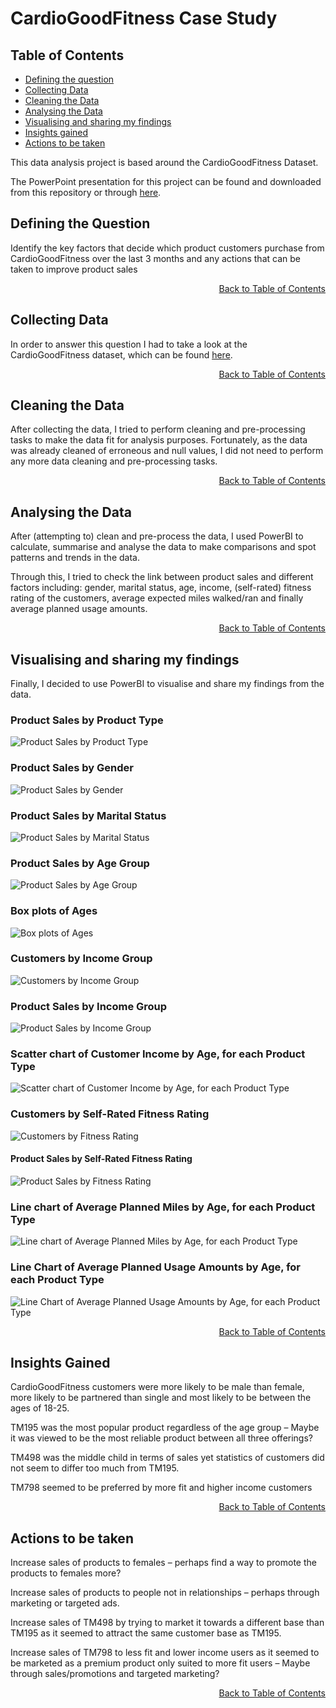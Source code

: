# CardioGoodFitness Case Study

## Table of Contents <a id='table-of-contents'></a>

* [Defining the question](#defining_the_question)
* [Collecting Data](#collecting-data)
* [Cleaning the Data](#cleaning-data)
* [Analysing the Data](#analysing-data)
* [Visualising and sharing my findings](#visualising-data)
* [Insights gained](#insights-gained)
* [Actions to be taken](#actions-to-be-taken)

This data analysis project is based around the CardioGoodFitness Dataset.

The PowerPoint presentation for this project can be found and downloaded from this repository or through [here](https://drive.google.com/drive/folders/1y96eM2wnCzS5DHfC17z4AD9_uWC3nqp3?usp=sharing).

## Defining the Question <a id="defining_the_question"></a>

Identify the key factors that decide which product customers purchase from CardioGoodFitness over the last 3 months and any actions that can be taken to improve product sales

<span><div style="text-align: right">[Back to Table of Contents](#table-of-contents)</div></span>

## Collecting Data <a id="collecting-data"></a>

In order to answer this question I had to take a look at the CardioGoodFitness dataset, which can be found [here](https://www.kaggle.com/datasets/saurav9786/cardiogoodfitness/data).

<span><div style="text-align: right">[Back to Table of Contents](#table-of-contents)</div></span>

## Cleaning the Data <a id="cleaning-data"></a>

After collecting the data, I tried to perform cleaning and pre-processing tasks to make the data fit for analysis purposes. Fortunately, as the data was already cleaned of erroneous and null values, I did not need to perform any more data cleaning and pre-processing tasks.

<span><div style="text-align: right">[Back to Table of Contents](#table-of-contents)</div></span>

## Analysing the Data <a id="analysing-data"></a>

After (attempting to) clean and pre-process the data, I used PowerBI to calculate, summarise and analyse the data to make comparisons and spot patterns and trends in the data.

Through this, I tried to check the link between product sales and different factors including: gender, marital status, age, income, (self-rated) fitness rating of the customers, average expected miles walked/ran and finally average planned usage amounts.

<span><div style="text-align: right">[Back to Table of Contents](#table-of-contents)</div></span>

## Visualising and sharing my findings <a id="visualising-data"></a>

Finally, I decided to use PowerBI to visualise and share my findings from the data.

### Product Sales by Product Type

![Product Sales by Product Type](./Images/Product_Sales_by_Product_Type.png)

### Product Sales by Gender

![Product Sales by Gender](./Images/Product_Sales_by_Gender.png)

### Product Sales by Marital Status

![Product Sales by Marital Status](./Images/Product_Sales_by_Marital_Status.png)

### Product Sales by Age Group

![Product Sales by Age Group](./Images/Product_Sales_by_Age_Group.png)

### Box plots of Ages
![Box plots of Ages](./Images/Boxplots_of_Ages.png)

### Customers by Income Group
![Customers by Income Group](./Images/Customers_by_Income_Group.png)

### Product Sales by Income Group
![Product Sales by Income Group](./Images/Product_Sales_by_Income_Group.png)

### Scatter chart of Customer Income by Age, for each Product Type
![Scatter chart of Customer Income by Age, for each Product Type](./Images/Product_Age_Income.png)

### Customers by Self-Rated Fitness Rating
![Customers by Fitness Rating](./Images/Customers_by_Fitness_Rating.png)

#### Product Sales by Self-Rated Fitness Rating
![Product Sales by Fitness Rating](./Images/Product_Sales_by_Fitness_Rating.png)

### Line chart of Average Planned Miles by Age, for each Product Type
![Line chart of Average Planned Miles by Age, for each Product Type](./Images/Product_Average_Miles_Age.png)

### Line Chart of Average Planned Usage Amounts by Age, for each Product Type
![Line Chart of Average Planned Usage Amounts by Age, for each Product Type](./Images/Product_Average_Usage_Age.png)

<span><div style="text-align: right">[Back to Table of Contents](#table-of-contents)</div></span>

## Insights Gained <a id="insights-gained"></a>

CardioGoodFitness customers were more likely to be male than female, more likely to be partnered than single and most likely to be between the ages of 18-25.

TM195 was the most popular product regardless of the age group – Maybe it was viewed to be the most reliable product between all three offerings?

TM498 was the middle child in terms of sales yet statistics of customers did not seem to differ too much from TM195.

TM798 seemed to be preferred by more fit and higher income customers

<span><div style="text-align: right">[Back to Table of Contents](#table-of-contents)</div></span>

## Actions to be taken <a id="actions-to-be-taken"></a>

Increase sales of products to females – perhaps find a way to promote the products to females more?

Increase sales of products to people not in relationships – perhaps through marketing or targeted ads.

Increase sales of TM498 by trying to market it towards a different base than TM195 as it seemed to attract the same customer base as TM195.

Increase sales of TM798 to less fit and lower income users as it seemed to be marketed as a premium product only suited to more fit users – Maybe through sales/promotions and targeted marketing?

<span><div style="text-align: right">[Back to Table of Contents](#table-of-contents)</div></span>
